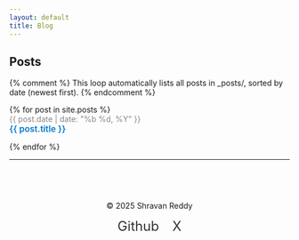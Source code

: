 ```yaml
---
layout: default
title: Blog
---
```


## Posts

{% comment %}
This loop automatically lists all posts in _posts/, sorted by date (newest first).
{% endcomment %}

<ul style="list-style: none; padding-left: 0;">
  {% for post in site.posts %}
    <li style="margin-bottom: 1em;">
      <div style="color: #888;">{{ post.date | date: "%b %d, %Y" }}</div>
      <a href="{{ post.url | relative_url }}" style="font-size: 1.1em; font-weight: 600; text-decoration: none; color: #007acc;">
        {{ post.title }}
      </a>
    </li>
  {% endfor %}
</ul>

---

<footer>
  <div style="text-align: center; padding: 20px; margin-top: 40px;">
    <p>&copy; 2025 Shravan Reddy</p>
    <div style="margin-top: 10px;">
      <a href="https://github.com/NShravanReddy" style="margin: 0 10px; text-decoration: none; color: #333; font-size: 24px;">Github</a>
      <a href="https://x.com/nshravanr" style="margin: 0 10px; text-decoration: none; color: #333; font-size: 24px;">X</a>
    </div>
  </div>
</footer>